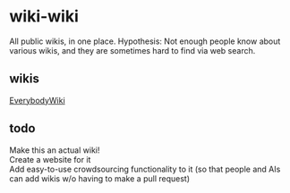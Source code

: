 # wiki-wiki
All public wikis, in one place. Hypothesis: Not enough people know about various wikis, and they are sometimes hard to find via web search.

## wikis
[EverybodyWiki](https://en.everybodywiki.com)



## todo
Make this an actual wiki!  
Create a website for it  
Add easy-to-use crowdsourcing functionality to it (so that people and AIs can add wikis w/o having to make a pull request)

